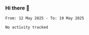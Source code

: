 ### Hi there 👋

<!--START_SECTION:waka-->

```txt
From: 12 May 2025 - To: 19 May 2025

No activity tracked
```

<!--END_SECTION:waka-->

<!--
**yqmmm/yqmmm** is a ✨ _special_ ✨ repository because its `README.md` (this file) appears on your GitHub profile.

Here are some ideas to get you started:

- 🔭 I’m currently working on ...
- 🌱 I’m currently learning ...
- 👯 I’m looking to collaborate on ...
- 🤔 I’m looking for help with ...
- 💬 Ask me about ...
- 📫 How to reach me: ...
- 😄 Pronouns: ...
- ⚡ Fun fact: ...
-->
